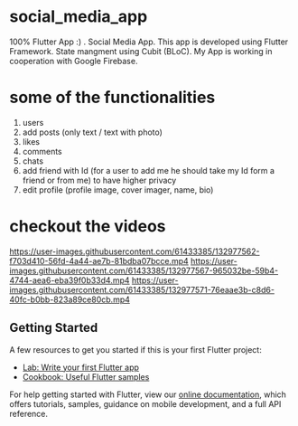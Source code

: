 # social_media_app
100% Flutter App :) .
Social Media App.
This app is developed using Flutter Framework.
State mangment using Cubit (BLoC).
My App is working in cooperation with Google Firebase.

# some of the functionalities
1) users
2) add posts (only text / text with photo)
3) likes
4) comments
5) chats
6) add friend with Id (for a user to add me he should take my Id form a friend or from me) to have higher privacy
7) edit profile (profile image, cover imager, name, bio)

# checkout the videos

https://user-images.githubusercontent.com/61433385/132977562-f703d410-56fd-4a44-ae7b-81bdba07bcce.mp4
https://user-images.githubusercontent.com/61433385/132977567-965032be-59b4-4744-aea6-eba39f0b33d4.mp4
https://user-images.githubusercontent.com/61433385/132977571-76eaae3b-c8d6-40fc-b0bb-823a89ce80cb.mp4

## Getting Started
A few resources to get you started if this is your first Flutter project:

- [Lab: Write your first Flutter app](https://flutter.dev/docs/get-started/codelab)
- [Cookbook: Useful Flutter samples](https://flutter.dev/docs/cookbook)

For help getting started with Flutter, view our
[online documentation](https://flutter.dev/docs), which offers tutorials,
samples, guidance on mobile development, and a full API reference.

